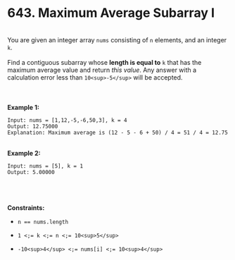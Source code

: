 # 643. Maximum Average Subarray I

<br />You are given an integer array `nums` consisting of `n` elements, and an integer `k`.<br />
<br />Find a contiguous subarray whose **length is equal to** `k` that has the maximum average value and return <em>this value</em>. Any answer with a calculation error less than `10<sup>-5</sup>` will be accepted.<br />
<br /> <br />
<br />**Example 1:**<br />
```
Input: nums = [1,12,-5,-6,50,3], k = 4
Output: 12.75000
Explanation: Maximum average is (12 - 5 - 6 + 50) / 4 = 51 / 4 = 12.75
```
<br />**Example 2:**<br />
```
Input: nums = [5], k = 1
Output: 5.00000
```
<br /> <br />
<br />**Constraints:**<br />

* `n == nums.length`

* `1 <;= k <;= n <;= 10<sup>5</sup>`

* `-10<sup>4</sup> <;= nums[i] <;= 10<sup>4</sup>`
